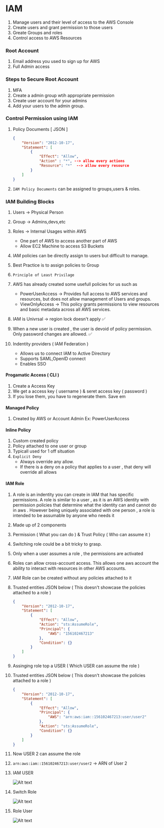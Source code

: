 # IAM

1. Manage users and their level of access to the AWS Console
1. Create users and grant permission to those users
1. Greate Groups and roles
1. Control access to AWS Resources

### Root Account 

1. Email address you used to sign up for AWS
1. Full Admin access

### Steps to Secure Root Account 

1. MFA
1. Create a admin group wtih appropriate permission
1. Create user account for your admins
1. Add your users to the admin group.

### Control Permission using IAM

1. Policy Documents [ JSON ]

    ```json
    {
        "Version": "2012-10-17",
        "Statement": [
            {
                "Effect": "Allow",
                "Action" : "*", --> allow every actions
                "Resource": "*"  --> allow every resource
            }
        ]
    }
    ```

1. `IAM Policy Documents` can be assigned to groups,users & roles.

### IAM Building Blocks

1. Users -> Physical Person
1. Group -> Admins,devs,etc
1. Roles -> Internal Usages within AWS 
    - One part of AWS to access another part of AWS
    - Allow EC2 Machine to access S3 Buckets

1. IAM policies can be directly assign to users but difficult to manage.
1. Best Practice is to assign policies to Group
1. `Principle of Least Privilage`
1. AWS has already created some usefull policies for us such as 
    - PowerUserAccess -> Provides full access to AWS services and resources, but does not allow management of Users and groups.
    - ViewOnlyAccess -> This policy grants permissions to view resources and basic metadata across all AWS services.

1. IAM is Univrsal -> region lock doesn't apply ✅
1. When a new user is created , the user is devoid of policy permission. Only password changes are allowed. ✅
1. Indentity providers ( IAM Federation )
    - Allows us to connect IAM to Active Directory
    - Supports SAML,OpenID connect
    - Enables SSO

#### Progamatic Access ( CLI )

1. Create a Access Key
1. We get a access key ( username ) &  seret access key ( password )
1. If you lose them, you have to regenerate them. Save em


#### Managed Policy

1. Created by AWS or Account Admin Ex: PowerUserAccess

#### Inline Policy

1. Custom created policy
1. Policy attached to one user or group
1. Typicall used for 1 off situation
1. `Explicit Deny`
    - Always override any allow.
    - If there is a deny on a policy that applies to a user , that deny will override all allows

#### IAM Role

1. A role is an indentity you can create in IAM that has specific permissions. A role is similar to a user , as it is an AWS identity with permission policies that determine what the identity can and cannot do in aws . However being uniquely associated with one person , a role is intended to be assumable by anyone who needs it
1. Made up of 2 components
1. Permission ( What you can do ) & Trust Policy ( Who can assume it )
1. Switching role could be a bit tricky to grasp. 
1. Only when a user assumes a role , the permissions are activated
1. Roles can allow cross-account access. This allows one aws account the ability to interact with resources in other AWS accounts.
1. IAM Role can be created without any policies attached to it
1. Trusted entities JSON below ( This doesn't showcase the policies attached to a role )

    ```json
    {
        "Version": "2012-10-17",
        "Statement": [
            {
                "Effect": "Allow",
                "Action": "sts:AssumeRole",
                "Principal": {
                    "AWS": "156102467213"
                },
                "Condition": {}
            }
        ]
    }
    ```

1. Assinging role top a USER ( Which USER can assume the role )
1. Trusted entities JSON below ( This doesn't showcase the policies attached to a role )

    ```json
    {
        "Version": "2012-10-17",
        "Statement": [
            {
                "Effect": "Allow",
                "Principal": {
                    "AWS": "arn:aws:iam::156102467213:user/user2"
                },
                "Action": "sts:AssumeRole",
                "Condition": {}
            }
        ]
    }
    ```

1. Now USER 2 can assume the role
1. `arn:aws:iam::156102467213:user/user2` -> ARN of User 2
1. IAM USER

    ![Alt text](Images/1.iam-user.png)


1. Switch Role

    ![Alt text](Images/2.iam-role-swicher.png)

1. Role User

    ![Alt text](Images/3.iam-role-view.png)

